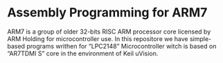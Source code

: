 # Assembly Programming for ARM7 
ARM7 is a group of older 32-bits RISC ARM processor core licensed by ARM Holding for microcontroller use.
In this repositore we have simple-based programs writhen for “LPC2148” Microcontroller witch is based on “AR7TDMI S” core in the environment of Keil uVision.

